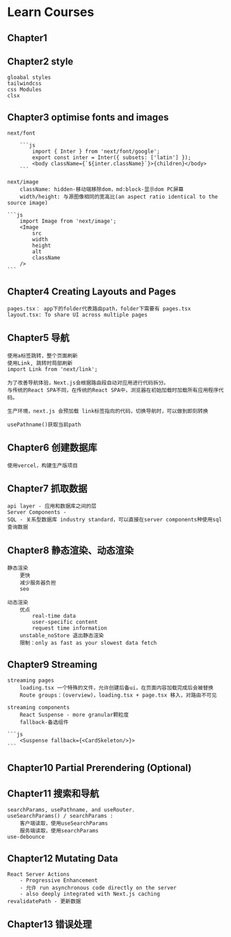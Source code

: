 # Learn Courses

## Chapter1

## Chapter2 style

    gloabal styles
    tailwindcss
    css Modules
    clsx

## Chapter3 optimise fonts and images

    next/font

        ```js
            import { Inter } from 'next/font/google';
            export const inter = Inter({ subsets: ['latin'] });
            <body className={`${inter.className}`}>{children}</body>
        ```

    next/image
        className: hidden-移动端移除dom，md:block-显示dom PC屏幕
        width/height: 与源图像相同的宽高比(an aspect ratio identical to the source image)

    ```js
        import Image from 'next/image';
        <Image
            src
            width
            height
            alt
            className
        />
    ```

## Chapter4 Creating Layouts and Pages

    pages.tsx： app下的folder代表路由path，folder下需要有 pages.tsx
    layout.tsx: To share UI across multiple pages

## Chapter5 导航

    使用a标签跳转，整个页面刷新
    使用Link, 跳转时局部刷新
    import Link from 'next/link';
    
    为了改善导航体验，Next.js会根据路由段自动对应用进行代码拆分。
    与传统的React SPA不同，在传统的React SPA中，浏览器在初始加载时加载所有应用程序代码。

    生产环境，next.js 会预加载 link标签指向的代码，切换导航时，可以做到即刻转换

    usePathname()获取当前path

## Chapter6 创建数据库

    使用vercel，构建生产版项目

## Chapter7 抓取数据

    api layer - 应用和数据库之间的层
    Server Components - 
    SQL - 关系型数据库 industry standard，可以直接在server components种使用sql查询数据

## Chapter8 静态渲染、动态渲染

    静态渲染
        更快
        减少服务器负担
        seo

    动态渲染
        优点
            real-time data
            user-specific content
            request time information
        unstable_noStore 退出静态渲染
        限制：only as fast as your slowest data fetch

## Chapter9 Streaming

    streaming pages
        loading.tsx 一个特殊的文件，允许创建后备ui，在页面内容加载完成后会被替换
        Route groups：(overview)，loading.tsx + page.tsx 移入，对路由不可见

    streaming components
        React Suspense - more granular颗粒度
        fallback-备选组件

    ```js
        <Suspense fallback={<CardSkeleton/>}>
    ```

## Chapter10 Partial Prerendering (Optional)

## Chapter11 搜索和导航

    searchParams, usePathname, and useRouter.
    useSearchParams() / searchParams :
        客户端读取，使用useSearchParams
        服务端读取，使用searchParams
    use-debounce

## Chapter12 Mutating Data

    React Server Actions 
        - Progressive Enhancement
        - 允许 run asynchronous code directly on the server
        - also deeply integrated with Next.js caching
    revalidatePath - 更新数据

## Chapter13 错误处理
